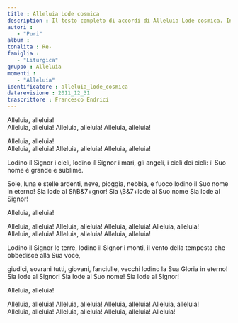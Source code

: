 ```yaml
--- 
title : Alleluia Lode cosmica
description : Il testo completo di accordi di Alleluia Lode cosmica. Inseriscila nel tuo canzoniere!
autori : 
   - "Puri"
album : 
tonalita : Re-
famiglia : 
   - "Liturgica"
gruppo : Alleluia
momenti : 
   - "Alleluia"
identificatore : alleluia_lode_cosmica
datarevisione : 2011_12_31
trascrittore : Francesco Endrici
--- 
```




Alleluia, alleluia! 	
Alleluia, alleluia! 
Alleluia, alleluia!
Alleluia,	alleluia! 


Alleluia, alleluia! 	
Alleluia, alleluia! 
Alleluia, alleluia!
Alleluia,	alleluia! 


Lodino il Signor i cieli, 
lodino il Signor i mari,
gli angeli, i cieli dei cieli:
il Suo nome è grande e sublime.


Sole, luna e stelle ardenti, 
neve, pioggia, nebbia, e fuoco 
lodino  il Suo nome in eterno! 
Sia lode al Si\B&7+gnor! 
Sia	\B&7+lode al Suo nome
Sia lode al Signor!


Alleluia, alleluia! 	 


Alleluia, alleluia! 
Alleluia, alleluia!
Alleluia,	alleluia! 
Alleluia, alleluia! 	
Alleluia, alleluia! 
Alleluia, alleluia!
Alleluia,	alleluia! 


Lodino il Signor le terre, 
lodino il Signor i monti,
il vento  della tempesta
che obbedisce alla Sua voce,


giudici, sovrani tutti, 
giovani, fanciulle, vecchi 
lodino  la Sua Gloria in eterno! 
Sia lode al Signor! 
Sia lode al Suo nome!
Sia lode al Signor!


Alleluia, alleluia! 	


Alleluia, alleluia! 
Alleluia, alleluia!
Alleluia,	alleluia! 
Alleluia, alleluia! 	
Alleluia, alleluia! 
Alleluia, alleluia!
Alleluia,	alleluia! 
Alleluia!


